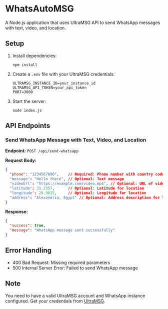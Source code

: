 # WhatsAutoMSG

A Node.js application that uses UltraMSG API to send WhatsApp messages with text, video, and location.

## Setup

1. Install dependencies:
   ```
   npm install
   ```

2. Create a `.env` file with your UltraMSG credentials:
   ```
   ULTRAMSG_INSTANCE_ID=your_instance_id
   ULTRAMSG_API_TOKEN=your_api_token
   PORT=3000
   ```

3. Start the server:
   ```
   node index.js
   ```

## API Endpoints

### Send WhatsApp Message with Text, Video, and Location

**Endpoint:** `POST /api/send-whatsapp`

**Request Body:**
```json
{
  "phone": "1234567890",    // Required: Phone number with country code
  "message": "Hello there", // Optional: Text message
  "videoUrl": "https://example.com/video.mp4", // Optional: URL of video to send
  "latitude": 31.2357,      // Optional: Latitude for location
  "longitude": 29.9815,     // Optional: Longitude for location
  "address": "Alexandria, Egypt" // Optional: Address description for location
}
```

**Response:**
```json
{
  "success": true,
  "message": "WhatsApp message sent successfully"
}
```

## Error Handling

- 400 Bad Request: Missing required parameters
- 500 Internal Server Error: Failed to send WhatsApp message

## Note

You need to have a valid UltraMSG account and WhatsApp instance configured. Get your credentials from [UltraMSG](https://ultramsg.com/). 